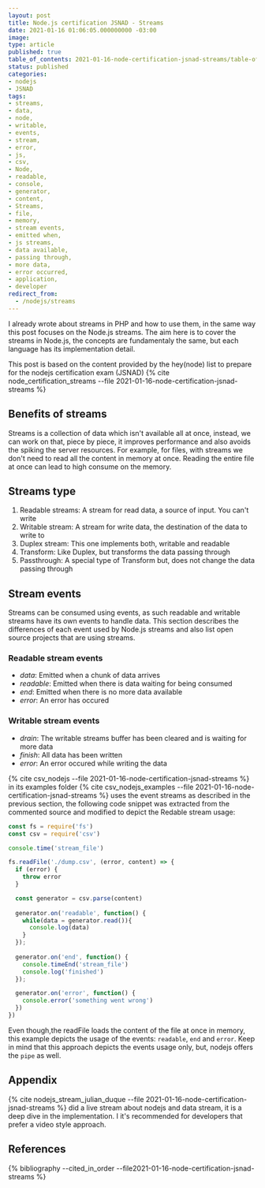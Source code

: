 ```yaml
---
layout: post
title: Node.js certification JSNAD - Streams
date: 2021-01-16 01:06:05.000000000 -03:00
image: 
type: article
published: true
table_of_contents: 2021-01-16-node-certification-jsnad-streams/table-of-contents.md
status: published
categories:
- nodejs
- JSNAD
tags:
- streams,
- data,
- node,
- writable,
- events,
- stream,
- error,
- js,
- csv,
- Node,
- readable,
- console,
- generator,
- content,
- Streams,
- file,
- memory,
- stream events,
- emitted when,
- js streams,
- data available,
- passing through,
- more data,
- error occurred,
- application,
- developer
redirect_from:
  - /nodejs/streams
---
```


I already wrote about streams in PHP and how to use them, in the same way 
this post focuses on the Node.js streams. The aim here is to cover the streams
in Node.js, the concepts are fundamentaly the same, but each language has its
implementation detail.

This post is based on the content provided by the hey(node) list to prepare
for the nodejs certification exam (JSNAD) {% cite node_certification_streams --file 2021-01-16-node-certification-jsnad-streams %}

## Benefits of streams

Streams is a collection of data which isn't available all at once, instead,
we can work on that, piece by piece, it improves performance and also 
avoids the spiking the server resources. For example, for files, with streams we don't need
to read all the content in memory at once. Reading the entire file at once
can lead to high consume on the memory.

## Streams type

1. Readable streams: A stream for read data, a source of input. You can't write
2. Writable stream: A stream for write data, the destination of the data to write to
3. Duplex stream: This one implements both, writable and readable
4. Transform: Like Duplex, but transforms the data passing through
5. Passthrough: A special type of Transform but, does not change the data passing through

## Stream events

Streams can be consumed using events, as such readable and writable
streams have its own events to handle data. This section describes
the differences of each event used by Node.js streams and
also list open source projects that are using streams.

### Readable stream events

- *data*: Emitted when a chunk of data arrives
- *readable*: Emitted when there is data waiting for being consumed
- *end*: Emitted when there is no more data available
- *error*: An error has occured

### Writable stream events

- *drain*: The writable streams buffer has been cleared and is waiting for more data
- *finish*: All data has been written
- *error*: An error occured while writing the data

{% cite csv_nodejs --file 2021-01-16-node-certification-jsnad-streams %} in its
examples folder {% cite csv_nodejs_examples --file 2021-01-16-node-certification-jsnad-streams %}
uses the event streams as described in the previous section, the following
code snippet was extracted from the commented source and modified to depict
the Redable stream usage:

```javascript
const fs = require('fs')
const csv = require('csv')

console.time('stream_file')

fs.readFile('./dump.csv', (error, content) => {
  if (error) {
    throw error
  }

  const generator = csv.parse(content)
  
  generator.on('readable', function() {
    while(data = generator.read()){
      console.log(data)
    }
  });
  
  generator.on('end', function() {
    console.timeEnd('stream_file')
    console.log('finished')
  });

  generator.on('error', function() {
    console.error('something went wrong')
  })
})
```

Even though,the readFile loads the content of the file at once in memory,
this example depicts the usage of the events: `readable`, `end` and `error`.
Keep in mind that this approach depicts the events usage only, but, nodejs
offers the `pipe` as well.

## Appendix

{% cite nodejs_stream_julian_duque --file 2021-01-16-node-certification-jsnad-streams %}
did a live stream about nodejs and data stream, it is a deep dive in the implementation.
I it's recommended for developers that prefer a video style approach.

## References

{% bibliography --cited_in_order --file2021-01-16-node-certification-jsnad-streams %}
